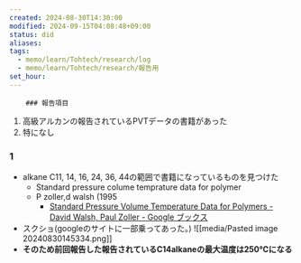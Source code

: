 ```yaml
---
created: 2024-08-30T14:30:00
modified: 2024-09-15T04:08:48+09:00
status: did
aliases: 
tags:
  - memo/learn/Tohtech/research/log
  - memo/learn/Tohtech/research/報告用
set_hour: 
---
```

		### 報告項目
1. 高級アルカンの報告されているPVTデータの書籍があった
2. 特になし
### 1
- alkane C11, 14, 16, 24, 36, 44の範囲で書籍になっているものを見つけた
	- Standard pressure colume temprature data for polymer
	- P zoller,d walsh (1995
		- [Standard Pressure Volume Temperature Data for Polymers - David Walsh, Paul Zoller - Google ブックス](https://books.google.co.jp/books?id=e_LNtlIMlqEC&printsec=copyright&redir_esc=y#v=onepage&q&f=false)
- スクショ(googleのサイトに一部乗ってあった。)
![[media/Pasted image 20240830145334.png]]
- **そのため前回報告した報告されているC14alkaneの最大温度は250℃になる**
### 

